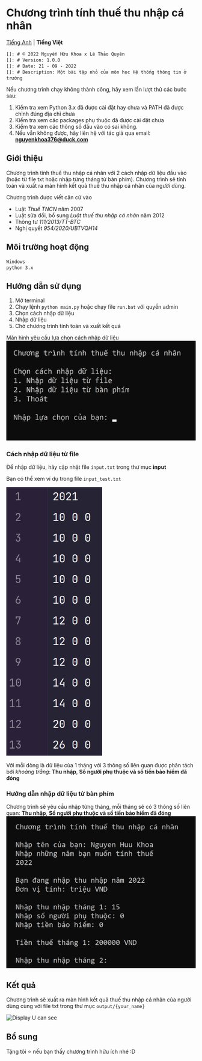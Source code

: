 # Chương trình tính thuế thu nhập cá nhân
[Tiếng Anh](https://github.com/kr4zym3nvn/tinh-thue-thu-nhap-ca-nhan/tree/master) | **Tiếng Việt**
```
[]: # © 2022 Nguyễn Hữu Khoa x Lê Thảo Quyên
[]: # Version: 1.0.0
[]: # Date: 21 - 09 - 2022
[]: # Description: Một bài tập nhỏ của môn học Hệ thống thông tin ở trường
```
Nếu chương trình chạy không thành công, hãy xem lần lượt thử các bước sau:
1. Kiểm tra xem Python 3.x đã được cài đặt hay chưa và PATH đã được chỉnh đúng địa chỉ chưa 
2. Kiểm tra xem các packages phụ thuộc đã được cài đặt chưa
3. Kiểm tra xem các thông số đầu vào có sai không.
4. Nếu vẫn không được, hãy liên hệ với tác giả qua email: **nguyenkhoa376@duck.com**

## Giới thiệu
Chương trình tính thuế thu nhập cá nhân với 2 cách nhập dữ liệu đầu vào (hoặc từ file txt hoặc nhập từng tháng từ bàn phím). Chương trình sẽ tính toán và xuất ra màn hình kết quả thuế thu nhập cá nhân của người dùng.

Chương trình được viết căn cứ vào
- Luật _Thuế TNCN_ năm 2007
- Luật sửa đổi, bổ sung _Luật thuế thu nhập cá nhân_ năm 2012
- Thông tư _111/2013/TT-BTC_
- Nghị quyết _954/2020/UBTVQH14_

## Môi trường hoạt động

```
Windows
python 3.x
```

## Hướng dẫn sử dụng

1. Mở terminal
2. Chạy lệnh `python main.py` hoặc chạy file `run.bat` với quyền admin
3. Chọn cách nhập dữ liệu
4. Nhập dữ liệu
5. Chờ chương trình tính toán và xuất kết quả

Màn hình yêu cầu lựa chọn cách nhập dữ liệu
![](https://raw.githubusercontent.com/kr4zym3nvn/tinh-thue-thu-nhap-ca-nhan/master/img/menu_choice.png)

### Cách nhập dữ liệu từ file
Để nhập dữ liệu, hãy cập nhật file `input.txt` trong thư mục **input**

Bạn có thể xem ví dụ trong file `input_test.txt`

![](https://raw.githubusercontent.com/kr4zym3nvn/tinh-thue-thu-nhap-ca-nhan/master/img/input_test.png)

Với mỗi dòng là dữ liệu của 1 tháng với 3 thông số liên quan được phân tách bởi _khoảng trắng_: **Thu nhập**, **Số người phụ thuộc và số tiền bảo hiểm đã đóng**

### Hướng dẫn nhập dữ liệu từ bàn phím
Chương trình sẽ yêu cầu nhập từng tháng, mỗi tháng sẽ có 3 thông số liên quan: **Thu nhập**, **Số người phụ thuộc và số tiền bảo hiểm đã đóng**
![img](https://raw.githubusercontent.com/kr4zym3nvn/tinh-thue-thu-nhap-ca-nhan/master/img/input_keyboard.png)

## Kết quả
Chương trình sẽ xuất ra màn hình kết quả thuế thu nhập cá nhân của người dùng cùng với file txt trong thư mục `output/{your_name}`

![Display U can see](https://img.upanh.tv/2022/09/21/image44af2b60639a8118.png "Display you can see after all")
## Bổ sung
Tặng tôi ⭐️ nếu bạn thấy chương trình hữu ích nhé :D

